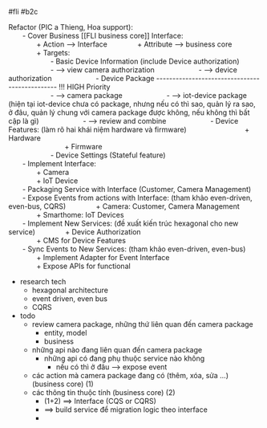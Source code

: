 #fli #b2c


Refactor (PIC a Thieng, Hoa support):   
  - Cover Business [[FLI business core]] Interface:  
    + Action  --> Interface
    + Attribute  --> business core
    + Targets:  
      - Basic Device Information (include Device authorization)  
	      - --> view camera authorization
	      - --> device authorization
      - Device Package ----------------------------------------------- !!! HIGH Priority  
	      - --> camera package 
	      - --> iot-device package (hiện tại iot-device chưa có package, nhưng nếu có thì sao, quản lý ra sao, ở đâu, quản lý chung với camera package được không, nếu không thì bất cập là gì)
	      - --> review and combine
      - Device Features:  (làm rõ hai khái niệm hardware và firmware)
        + Hardware  
        + Firmware  
      - Device Settings (Stateful feature)  
  - Implement Interface:  
    + Camera  
    + IoT Device  
  - Packaging Service with Interface (Customer, Camera Management)  
  - Expose Events from actions with Interface:  (tham khảo even-driven, even-bus, CQRS)
    + Camera: Customer, Camera Management  
    + Smarthome: IoT Devices  
  - Implement New Services:  (đề xuất kiến trúc hexagonal cho new service)
    + Device Authorization  
    + CMS for Device Features  
  - Sync Events to New Services:  (tham khảo even-driven, even-bus)
    + Implement Adapter for Event Interface  
    + Expose APIs for functional


- research tech
	- hexagonal architecture
	- event driven, even bus
	- CQRS
- todo
	- review camera package, những thứ liên quan đến camera package
		- entity, model
		- business
	- những api nào đang liên quan đến camera package
		- những api có đang phụ thuộc service nào không
			- nếu có thì ở đâu --> expose event
	- các action mà camera package đang có (thêm, xóa, sửa ...) (business core) (1)
	- các thông tin thuộc tính (business core) (2)
		- (1+2) ==> Interface (CQS or CQRS)
		- ==> build service để migration logic theo interface
		- 